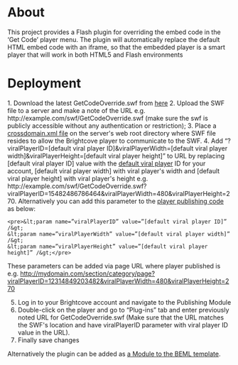 <h1>About</h1>
This project provides a Flash plugin for overriding the embed code in the ‘Get Code’ player menu. The plugin will automatically replace the default HTML embed code with an iframe, so that the embedded player is a smart player that will work in both HTML5 and Flash environments
<h1>Deployment</h1>
1. Download the latest GetCodeOverride.swf from <a href="http://bccodes.net/downloads/GetCodeOverride/v1.0.1/GetCodeOverride_v1.0.1.zip">here</a>
2. Upload the SWF file to a server and make a note of the URL e.g. http://example.com/swf/GetCodeOverride.swf (make sure the swf is publicly accessible without any authentication or restriction);
3. Place a <a href="http://support.brightcove.com/en/docs/cross-domain-security-flash">crossdomain.xml file</a> on the server's web root directory where SWF file resides to allow the Brightcove player to communicate to the SWF.
4. Add “?viralPlayerID=[default viral player ID]&viralPlayerWidth=[default viral player width]&viralPlayerHeight=[default viral player height]” to URL by replacing [default viral player ID]  value with the <a href="http://support.brightcove.com/en/docs/setting-default-viral-player">default viral player</a> ID for your account,
   [default viral player width] with viral player's width and [default viral player height] with viral player's height
   e.g.  http://example.com/swf/GetCodeOverride.swf?viralPlayerID=15482486786464&viralPlayerWidth=480&viralPlayerHeight=270. Alternatively you can add this parameter  to the <a href="http://support.brightcove.com/en/docs/player-configuration-parameters">player publishing code</a> as below:

    <pre>&lt;param name=”viralPlayerID” value=”[default viral player ID]” /&gt;
    &lt;param name=”viralPlayerWidth” value=”[default viral player width]” /&gt;
    &lt;param name=”viralPlayerHeight” value=”[default viral player height]” /&gt;</pre>
	
   These parameters can be added via page URL where player published is e.g. http://mydomain.com/section/category/page?viralPlayerID=12314849203482&viralPlayerWidth=480&viralPlayerHeight=270
   
5. Log in to your Brightcove account and navigate to the Publishing Module
6. Double-click on the player and go to “Plug-ins” tab and enter previously noted URL for GetCodeOverride.swf (Make sure that the URL matches the SWF's location and have viralPlayerID parameter with viral player ID value in the URL).
7. Finally save changes

 Alternatively the plugin can be added as <a href="http://support.brightcove.com/en/docs/adding-custom-component-player-template">a Module to the BEML template</a>.
